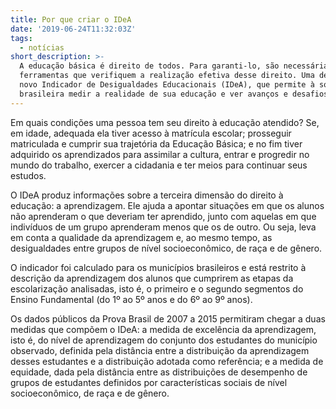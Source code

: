 ```yaml
---
title: Por que criar o IDeA
date: '2019-06-24T11:32:03Z'
tags:
  - notícias
short_description: >-
  A educação básica é direito de todos. Para garanti-lo, são necessárias
  ferramentas que verifiquem a realização efetiva desse direito. Uma delas é o
  novo Indicador de Desigualdades Educacionais (IDeA), que permite à sociedade
  brasileira medir a realidade de sua educação e ver avanços e desafios.
---
```

Em quais condições uma pessoa tem seu direito à educação atendido? Se, em idade, adequada ela tiver acesso à matrícula escolar; prosseguir matriculada e cumprir sua trajetória da Educação Básica; e no fim tiver adquirido os aprendizados para assimilar a cultura, entrar e progredir no mundo do trabalho, exercer a cidadania e ter meios para continuar seus estudos. 

O IDeA produz informações sobre a terceira dimensão do direito à educação: a aprendizagem. Ele ajuda a apontar situações em que os alunos não aprenderam o que deveriam ter aprendido, junto com aquelas em que indivíduos de um grupo aprenderam menos que os de outro. Ou seja, leva em conta a qualidade da aprendizagem e, ao mesmo tempo, as desigualdades entre grupos de nível socioeconômico, de raça e de gênero. 

O indicador foi calculado para os municípios brasileiros e está restrito à descrição da aprendizagem dos alunos que cumprirem as etapas da escolarização analisadas, isto é, o primeiro e o segundo segmentos do Ensino Fundamental (do 1º ao 5º anos e do 6º ao 9º anos). 

Os dados públicos da Prova Brasil de 2007 a 2015 permitiram chegar a duas medidas que compõem o IDeA: a medida de excelência da aprendizagem, isto é, do nível de aprendizagem do conjunto dos estudantes do município observado, definida pela distância entre a distribuição da aprendizagem desses estudantes e a distribuição adotada como referência; e a medida de equidade, dada pela distância entre as distribuições de desempenho de grupos de estudantes definidos por características sociais de nível socioeconômico, de raça e de gênero.
